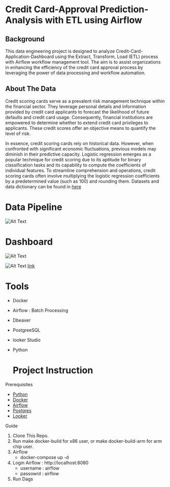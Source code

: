# Credit Card-Approval Prediction-Analysis with ETL using Airflow

## Background 
This data engineering project is designed to analyze Credit-Card-Application-Dashboard using the Extract, Transform, Load (ETL) process with Airflow workflow management tool. The aim is to assist organizations in enhancing the efficiency of the credit card approval process by leveraging the power of data processing and workflow automation.

## About The Data 
Credit scoring cards serve as a prevalent risk management technique within the financial sector. They leverage personal details and information provided by credit card applicants to forecast the likelihood of future defaults and credit card usage. Consequently, financial institutions are empowered to determine whether to extend credit card privileges to applicants. These credit scores offer an objective means to quantify the level of risk.

In essence, credit scoring cards rely on historical data. However, when confronted with significant economic fluctuations, previous models may diminish in their predictive capacity. Logistic regression emerges as a popular technique for credit scoring due to its aptitude for binary classification tasks and its capability to compute the coefficients of individual features. To streamline comprehension and operations, credit scoring cards often involve multiplying the logistic regression coefficients by a predetermined value (such as 100) and rounding them.
Datasets and data dictionary can be found in [here](https://www.kaggle.com/datasets/rikdifos/credit-card-approval-prediction/data)

# Data Pipeline
![Alt Text](https://github.com/zareee12/Credit-Card-Approval-Prediction-Analysis-with-ETL-using-Airflow/blob/main/images/Data%20Pipeline.png)

# Dashboard
![Alt Text](https://github.com/zareee12/Credit-Card-Approval-Prediction-Analysis-with-ETL-using-Airflow/blob/main/images/Credit_Card_Application_Dashboard_page-0001.jpg)

![Alt Text](https://github.com/zareee12/Credit-Card-Approval-Prediction-Analysis-with-ETL-using-Airflow/blob/main/images/Credit_Card_Application_Dashboard_page-0002.jpg)
[link](https://lookerstudio.google.com/reporting/36cc8106-e582-4b56-874f-71c03bde8c41)

# Tools
- Docker
- Airflow : Batch Processing
- Dbeaver
- PostgreeSQL
- looker Studio
- Python
  
  # Project Instruction
Prerequisites
- [Python](https://www.python.org/downloads/)
- [Docker](https://www.docker.com/)
- [Airflow](https://airflow.apache.org/)
- [Postgres](https://dbeaver.io/download/)
- [Looker](https://lookerstudio.google.com/u/0/navigation/reporting)

Guide
1. Clone This Repo.
2. Run make docker-build for x86 user, or make docker-build-arm for arm chip user.
3. Airflow
   - docker-compose up -d
4. Login Airflow : http://localhost:8080
   - username : airflow
   - passowrd : airflow
5. Run Dags
 

